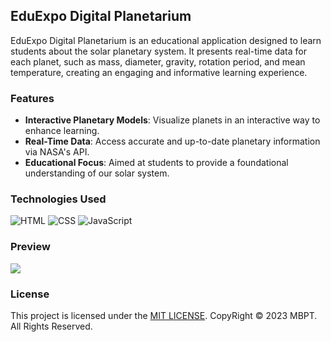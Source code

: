 ## EduExpo Digital Planetarium 

EduExpo Digital Planetarium is an educational application designed to learn students about the solar planetary system. It presents real-time data for each planet, such as mass, diameter, gravity, rotation period, and mean temperature, creating an engaging and informative learning experience.

### Features

- **Interactive Planetary Models**: Visualize planets in an interactive way to enhance learning.
- **Real-Time Data**: Access accurate and up-to-date planetary information via NASA's API.
- **Educational Focus**: Aimed at students to provide a foundational understanding of our solar system.

### Technologies Used

![HTML](https://img.shields.io/badge/HTML-5-orange?style=plastic&logo=html5&logoColor=white)
![CSS](https://img.shields.io/badge/CSS-3-blue?style=plastic&logo=css3&logoColor=white)
![JavaScript](https://img.shields.io/badge/JavaScript-ES6-yellow?style=plastic&logo=javascript&logoColor=white)


### Preview
![](images/preview.gif)

### License
This project is licensed under the [MIT LICENSE](LICENSE). 
CopyRight © 2023 MBPT. All Rights Reserved.
